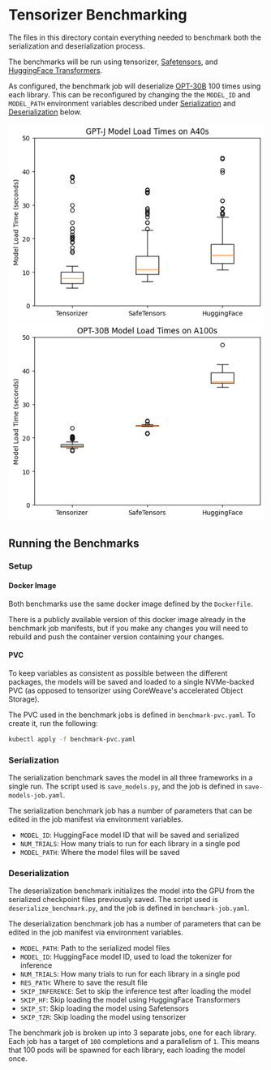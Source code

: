 # Tensorizer Benchmarking

The files in this directory contain everything needed to benchmark both the
serialization and deserialization process.

The benchmarks will be run using tensorizer,
[Safetensors](https://huggingface.co/docs/safetensors/index),
and [HuggingFace Transformers](https://huggingface.co/docs/transformers/index).

As configured, the benchmark job will deserialize
[OPT-30B](https://huggingface.co/facebook/opt-30b) 100 times using each library.
This can be reconfigured by changing the the `MODEL_ID` and `MODEL_PATH`
environment variables described under [Serialization](#serialization)
and [Deserialization](#deserialization) below.

![gpt-j.png](.images/gpt-j.png)
![opt-30b.png](.images/opt-30b.png)

## Running the Benchmarks

### Setup

#### Docker Image

Both benchmarks use the same docker image defined by the `Dockerfile`.

There is a publicly available version of this docker image already in the
benchmark job manifests, but if you make any changes you will need to rebuild
and push the container version containing your changes.

#### PVC

To keep variables as consistent as possible between the different packages,
the models will be saved and loaded to a single NVMe-backed PVC
(as opposed to tensorizer using CoreWeave's accelerated Object Storage).

The PVC used in the benchmark jobs is defined in `benchmark-pvc.yaml`.
To create it, run the following:

```bash
kubectl apply -f benchmark-pvc.yaml
```

### Serialization

The serialization benchmark saves the model in all three frameworks in a
single run. The script used is `save_models.py`, and the job is defined in 
`save-models-job.yaml`.

The serialization benchmark job has a number of parameters that can be edited
in the job manifest via environment variables.
 - `MODEL_ID`: HuggingFace model ID that will be saved and serialized
 - `NUM_TRIALS`: How many trials to run for each library in a single pod
 - `MODEL_PATH`: Where the model files will be saved

### Deserialization

The deserialization benchmark initializes the model into the GPU from the
serialized checkpoint files previously saved. The script used is
`deserialize_benchmark.py`, and the job is defined in `benchmark-job.yaml`.

The deserialization benchmark job has a number of parameters that can be
edited in the job manifest via environment variables.
 - `MODEL_PATH`: Path to the serialized model files
 - `MODEL_ID`: HuggingFace model ID, used to load the tokenizer for inference
 - `NUM_TRIALS`: How many trials to run for each library in a single pod
 - `RES_PATH`: Where to save the result file
 - `SKIP_INFERENCE`: Set to skip the inference test after loading the model
 - `SKIP_HF`: Skip loading the model using HuggingFace Transformers
 - `SKIP_ST`: Skip loading the model using Safetensors
 - `SKIP_TZR`: Skip loading the model using tensorizer

The benchmark job is broken up into 3 separate jobs, one for each library.
Each job has a target of `100` completions and a parallelism of `1`. This
means that 100 pods will be spawned for each library, each loading the model
once.
